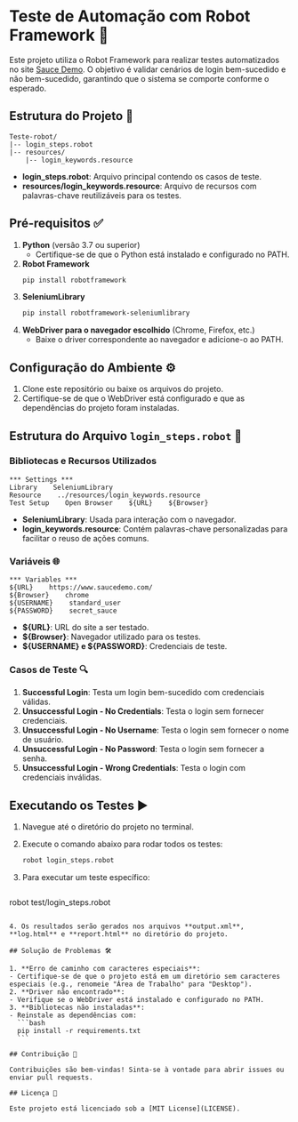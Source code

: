 # Teste de Automação com Robot Framework 🚀

Este projeto utiliza o Robot Framework para realizar testes automatizados no site [Sauce Demo](https://www.saucedemo.com/). O objetivo é validar cenários de login bem-sucedido e não bem-sucedido, garantindo que o sistema se comporte conforme o esperado.

## Estrutura do Projeto 📂

```
Teste-robot/
|-- login_steps.robot
|-- resources/
    |-- login_keywords.resource
```

- **login_steps.robot**: Arquivo principal contendo os casos de teste.
- **resources/login_keywords.resource**: Arquivo de recursos com palavras-chave reutilizáveis para os testes.

## Pré-requisitos ✅

1. **Python** (versão 3.7 ou superior)
   - Certifique-se de que o Python está instalado e configurado no PATH.
2. **Robot Framework**
   ```bash
   pip install robotframework
   ```
3. **SeleniumLibrary**
   ```bash
   pip install robotframework-seleniumlibrary
   ```
4. **WebDriver para o navegador escolhido** (Chrome, Firefox, etc.)
   - Baixe o driver correspondente ao navegador e adicione-o ao PATH.

## Configuração do Ambiente ⚙️

1. Clone este repositório ou baixe os arquivos do projeto.
2. Certifique-se de que o WebDriver está configurado e que as dependências do projeto foram instaladas.

## Estrutura do Arquivo `login_steps.robot` 📝

### Bibliotecas e Recursos Utilizados

```robot
*** Settings ***
Library    SeleniumLibrary
Resource    ../resources/login_keywords.resource
Test Setup    Open Browser    ${URL}    ${Browser}
```

- **SeleniumLibrary**: Usada para interação com o navegador.
- **login_keywords.resource**: Contém palavras-chave personalizadas para facilitar o reuso de ações comuns.

### Variáveis 🌐

```robot
*** Variables ***
${URL}    https://www.saucedemo.com/
${Browser}    chrome
${USERNAME}    standard_user
${PASSWORD}    secret_sauce
```

- **${URL}**: URL do site a ser testado.
- **${Browser}**: Navegador utilizado para os testes.
- **${USERNAME} e ${PASSWORD}**: Credenciais de teste.

### Casos de Teste 🔍

1. **Successful Login**: Testa um login bem-sucedido com credenciais válidas.
2. **Unsuccessful Login - No Credentials**: Testa o login sem fornecer credenciais.
3. **Unsuccessful Login - No Username**: Testa o login sem fornecer o nome de usuário.
4. **Unsuccessful Login - No Password**: Testa o login sem fornecer a senha.
5. **Unsuccessful Login - Wrong Credentials**: Testa o login com credenciais inválidas.

## Executando os Testes ▶️

1. Navegue até o diretório do projeto no terminal.

2. Execute o comando abaixo para rodar todos os testes:
   ```bash
   robot login_steps.robot
   ```

3. Para executar um teste específico:
   ```bash
  robot test/login_steps.robot

   ```

4. Os resultados serão gerados nos arquivos **output.xml**, **log.html** e **report.html** no diretório do projeto.

## Solução de Problemas 🛠️

1. **Erro de caminho com caracteres especiais**:
   - Certifique-se de que o projeto está em um diretório sem caracteres especiais (e.g., renomeie "Área de Trabalho" para "Desktop").
2. **Driver não encontrado**:
   - Verifique se o WebDriver está instalado e configurado no PATH.
3. **Bibliotecas não instaladas**:
   - Reinstale as dependências com:
     ```bash
     pip install -r requirements.txt
     ```

## Contribuição 🤝

Contribuições são bem-vindas! Sinta-se à vontade para abrir issues ou enviar pull requests.

## Licença 📄

Este projeto está licenciado sob a [MIT License](LICENSE).


